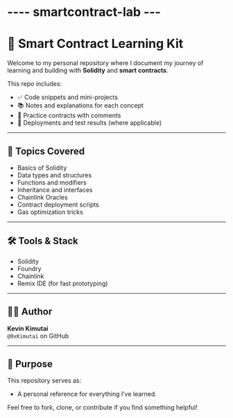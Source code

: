 # ---- smartcontract-lab ---

# 🧠 Smart Contract Learning Kit

Welcome to my personal repository where I document my journey of learning and building with **Solidity** and **smart contracts**.

This repo includes:
- ✅ Code snippets and mini-projects
- 📚 Notes and explanations for each concept
- 🧪 Practice contracts with comments
- 🔗 Deployments and test results (where applicable)

---

## 📌 Topics Covered
- Basics of Solidity
- Data types and structures
- Functions and modifiers
- Inheritance and interfaces
- Chainlink Oracles
- Contract deployment scripts
- Gas optimization tricks

---

## 🛠 Tools & Stack
- Solidity
- Foundry
- Chainlink
- Remix IDE (for fast prototyping)

---

## 👨‍💻 Author
**Kevin Kimutai**  
`@0xKimutai` on GitHub

---

## 🚀 Purpose
This repository serves as:
- A personal reference for everything I’ve learned.

Feel free to fork, clone, or contribute if you find something helpful!